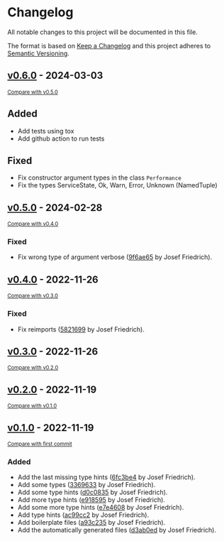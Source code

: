 # Changelog

All notable changes to this project will be documented in this file.

The format is based on [Keep a Changelog](http://keepachangelog.com/en/1.0.0/)
and this project adheres to [Semantic Versioning](http://semver.org/spec/v2.0.0.html).

<!-- insertion marker -->

## [v0.6.0](https://github.com/Josef-Friedrich/nagiosplugin-stubs/releases/tag/v0.6.0) - 2024-03-03

<small>[Compare with v0.5.0](https://github.com/Josef-Friedrich/nagiosplugin-stubs/compare/v0.5.0...v0.6.0)</small>

## Added

- Add tests using tox
- Add github action to run tests

## Fixed

- Fix constructor argument types in the class `Performance`
- Fix the types ServiceState, Ok, Warn, Error, Unknown (NamedTuple)

## [v0.5.0](https://github.com/Josef-Friedrich/nagiosplugin-stubs/releases/tag/v0.5.0) - 2024-02-28

<small>[Compare with v0.4.0](https://github.com/Josef-Friedrich/nagiosplugin-stubs/compare/v0.4.0...v0.5.0)</small>

### Fixed

- Fix wrong type of argument verbose ([9f6ae65](https://github.com/Josef-Friedrich/nagiosplugin-stubs/commit/9f6ae65d657b82ce8b3e4c64832dabcbf196977b) by Josef Friedrich).

## [v0.4.0](https://github.com/Josef-Friedrich/nagiosplugin-stubs/releases/tag/v0.4.0) - 2022-11-26

<small>[Compare with v0.3.0](https://github.com/Josef-Friedrich/nagiosplugin-stubs/compare/v0.3.0...v0.4.0)</small>

### Fixed

- Fix reimports ([5821699](https://github.com/Josef-Friedrich/nagiosplugin-stubs/commit/5821699d0671e1e0c82d518101b7ce80b32ab58a) by Josef Friedrich).

## [v0.3.0](https://github.com/Josef-Friedrich/nagiosplugin-stubs/releases/tag/v0.3.0) - 2022-11-26

<small>[Compare with v0.2.0](https://github.com/Josef-Friedrich/nagiosplugin-stubs/compare/v0.2.0...v0.3.0)</small>

## [v0.2.0](https://github.com/Josef-Friedrich/nagiosplugin-stubs/releases/tag/v0.2.0) - 2022-11-19

<small>[Compare with v0.1.0](https://github.com/Josef-Friedrich/nagiosplugin-stubs/compare/v0.1.0...v0.2.0)</small>

## [v0.1.0](https://github.com/Josef-Friedrich/nagiosplugin-stubs/releases/tag/v0.1.0) - 2022-11-19

<small>[Compare with first commit](https://github.com/Josef-Friedrich/nagiosplugin-stubs/compare/3a1f1a7eb904fa2f2806335d3d592e563efc7abd...v0.1.0)</small>

### Added

- Add the last missing type hints ([6fc3be4](https://github.com/Josef-Friedrich/nagiosplugin-stubs/commit/6fc3be412f4688f4297702ff605a53c6c2da143e) by Josef Friedrich).
- Add some types ([3369633](https://github.com/Josef-Friedrich/nagiosplugin-stubs/commit/3369633c2c902d8c1c1a28d9c13956529bfc9dd0) by Josef Friedrich).
- Add some type hints ([d0c0835](https://github.com/Josef-Friedrich/nagiosplugin-stubs/commit/d0c0835476b5545a57612a9b2a0a620a8e77a977) by Josef Friedrich).
- Add more type hints ([e918595](https://github.com/Josef-Friedrich/nagiosplugin-stubs/commit/e9185951d3729699621b377b967db3479b9e8fd3) by Josef Friedrich).
- Add some more type hints ([e7e4608](https://github.com/Josef-Friedrich/nagiosplugin-stubs/commit/e7e4608c644eadacdd668280e0d14675813b1b00) by Josef Friedrich).
- Add type hints ([ac99cc2](https://github.com/Josef-Friedrich/nagiosplugin-stubs/commit/ac99cc27efaef6387a7ce268ce80622c9bdca0b2) by Josef Friedrich).
- Add boilerplate files ([a93c235](https://github.com/Josef-Friedrich/nagiosplugin-stubs/commit/a93c23574b9dc1c70f31cfd90490ece94d58c10c) by Josef Friedrich).
- Add the automatically generated files ([d3ab0ed](https://github.com/Josef-Friedrich/nagiosplugin-stubs/commit/d3ab0ed19b3984b7263b76dfe13fe7dfd8add113) by Josef Friedrich).
